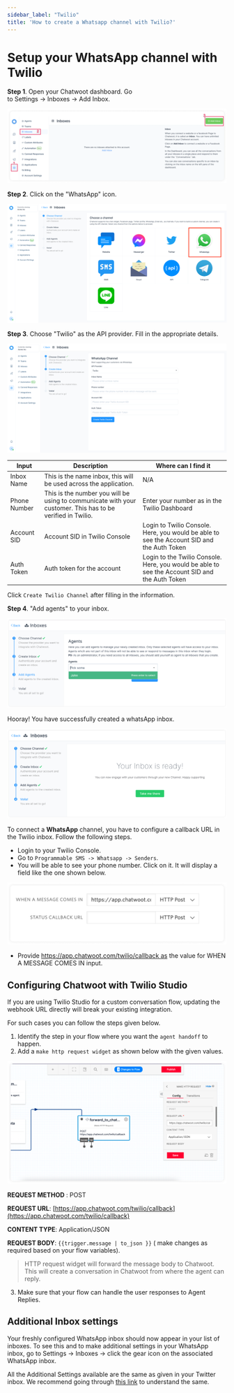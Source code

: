 ```yaml
---
sidebar_label: "Twilio"
title: 'How to create a Whatsapp channel with Twilio?'
---
```


# Setup your WhatsApp channel with Twilio

**Step 1**. Open your Chatwoot dashboard. Go to Settings → Inboxes → Add Inbox.

![dashboard](../images/whatsapp/adding-inbox-in-chatwoot.png)

**Step 2**. Click on the "WhatsApp" icon.

![inbox_settings](../images/whatsapp/select_whatsapp.png)

**Step 3**. Choose "Twilio" as the API provider. Fill in the appropriate details.

![create_twilio](../images/whatsapp/twilio_add_details.png)

<div class="table table-striped">

| Input        | Description                                                                                                           | Where can I find it                                                                            |
| ------------ | --------------------------------------------------------------------------------------------------------------------- | ---------------------------------------------------------------------------------------------- |
| Inbox Name | This is the name inbox, this will be used across the application.                                                     | N/A                                                                                            |
| Phone Number | This is the number you will be using to communicate with your customer. This has to be verified in Twilio.            | Enter your number as in the Twilio Dashboard                                                   |
| Account SID  | Account SID in Twilio Console                                                                                         | Login to Twilio Console. Here, you would be able to see the Account SID and the Auth Token     |
| Auth Token   | Auth token for the account                                                                                            | Login to the Twilio Console. Here, you would be able to see the Account SID and the Auth Token |

</div>

Click `Create Twilio Channel` after filling in the information.

**Step 4**. "Add agents" to your inbox.

![add_agents](../images/whatsapp/add-agents-to-whatsapp-twilio.png)


Hooray! You have successfully created a whatsApp inbox.

![finish_inbox](../images/whatsapp/whatsapp-inbox-is-ready.png)

To connect a **WhatsApp** channel, you have to configure a callback URL in the Twilio inbox. Follow the following steps.

- Login to your Twilio Console.
- Go to `Programmable SMS -> Whatsapp -> Senders`.
- You will be able to see your phone number. Click on it. It will display a field like the one shown below.

![twilio_console](../images/whatsapp/twilio-setup.png)

- Provide https://app.chatwoot.com/twilio/callback as the value for WHEN A MESSAGE COMES IN input.

## Configuring Chatwoot with Twilio Studio 

If you are using Twilio Studio for a custom conversation flow, updating the webhook URL directly will break your existing integration.

For such cases you can follow the steps given below.

1. Identify the step in your flow where you want the `agent handoff` to happen.
2. Add a `make http request widget` as shown below with the given values.

![twilio_studio](../images/whatsapp/twilio-studio-setup.png)

**REQUEST METHOD** : POST

**REQUEST URL**: [https://app.chatwoot.com/twilio/callback](https://app.chatwoot.com/twilio/callback)

**CONTENT TYPE**: Application/JSON

**REQUEST BODY**: `{{trigger.message | to_json }}` ( make changes as required based on your flow variables).

> HTTP request widget will forward the message body to Chatwoot. This will create a conversation in Chatwoot from where the agent can reply.

3. Make sure that your flow can handle the user responses to Agent Replies.

## Additional Inbox settings[](https://www.chatwoot.com/docs/product/channels/twitter#additional-inbox-settings)

Your freshly configured WhatsApp inbox should now appear in your list of inboxes. To see this and to make additional settings in your WhatsApp inbox, go to Settings → Inboxes → click the gear icon on the associated WhatsApp inbox. 

All the Additional Settings available are the same as given in your Twitter inbox. We recommend going through [this link](https://www.chatwoot.com/docs/product/channels/twitter#additional-inbox-settings) to understand the same.
